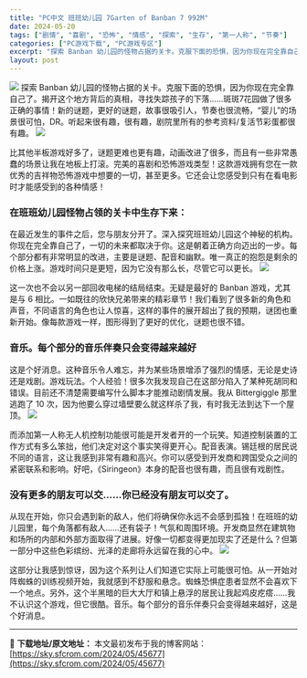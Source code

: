 ```yaml
---
title: "PC中文 班班幼儿园 7Garten of Banban 7 992M"
date: 2024-05-20
tags: ["剧情", "喜剧", "恐怖", "情感", "探索", "生存", "第一人称", "节奏"]
categories: ["PC游戏下载", "PC游戏专区"]
excerpt: "探索 Banban 幼儿园的怪物占据的关卡。克服下面的恐惧，因为你现在完全靠自己了。揭开这个地方背后的真相，寻找失踪孩子的下落……斑斑7花园做了很多正确的事情！新的谜题，更好的谜题，故事很吸引人，节奏也很流畅，“婴儿”的场景很可怕，DR。听起来很有趣，很有趣，剧院里所有的参考资料/复活节彩蛋都很有趣&hellip;"
layout: post
---
```


<img class="aligncenter" src="https://sky.sfcrom.com/wp-content/uploads/2024/05/de952-Garten-of-Banban-7-Video-Game-Free-Download-Repacklab-3.jpg.jpeg" />
探索 Banban 幼儿园的怪物占据的关卡。克服下面的恐惧，因为你现在完全靠自己了。揭开这个地方背后的真相，寻找失踪孩子的下落……斑斑7花园做了很多正确的事情！新的谜题，更好的谜题，故事很吸引人，节奏也很流畅，“婴儿”的场景很可怕，DR。听起来很有趣，很有趣，剧院里所有的参考资料/复活节彩蛋都很有趣。

<img src="https://sky.sfcrom.com/wp-content/uploads/2024/05/20240520094507-870ad.jpeg" />

<span>比其他半板游戏好多了，谜题更难也更有趣，动画改进了很多，而且有一些非常愚蠢的场景让我在地板上打滚。完美的喜剧和恐怖游戏类型！这款游戏拥有您在一款优秀的吉祥物恐怖游戏中想要的一切，甚至更多。它还会让您感受到只有在看电影时才能感受到的各种情感！</span>
<h3><span>在班班幼儿园怪物占领的关卡中生存下来：</span></h3>
<span>在最近发生的事件之后，您与朋友分开了。深入探究班班幼儿园这个神秘的机构。你现在完全靠自己了，一切的未来都取决于你。这是朝着正确方向迈出的一步。每个部分都有非常明显的改进，主要是谜题、配音和幽默。唯一真正的抱怨是剩余的价格上涨。游戏时间只是更短，因为它没有那么长，尽管它可以更长。</span>

<img src="https://sky.sfcrom.com/wp-content/uploads/2024/05/20240520094508-5a782.jpeg" />

<span>这一次也不会以另一部回收电梯的结局结束。无疑是最好的 Banban 游戏，尤其是与 6 相比。一如既往的欣快兄弟带来的精彩章节！我们看到了很多新的角色和声音，不同语言的角色也让人惊喜，这样的事件的展开超出了我的预期，谜团也重新开始。像每款游戏一样，图形得到了更好的优化，谜题也很不错。</span>
<h3><span>音乐。每个部分的音乐伴奏只会变得越来越好</span></h3>
<span>这是个好消息。这种音乐令人难忘，并为某些场景增添了强烈的情感，无论是史诗还是戏剧。游戏玩法。个人经验！很多次我发现自己在这部分陷入了某种死胡同和错误。目前还不清楚需要编写什么脚本才能推动剧情发展。我从 Bittergiggle 那里逃跑了 10 次，因为他要么穿过墙壁要么就这样杀了我，有时我无法到达下一个屋顶。</span>

<img src="https://sky.sfcrom.com/wp-content/uploads/2024/05/20240520094508-805e0.jpeg" />

<span>而添加第一人称无人机控制功能很可能是开发者开的一个玩笑。知道控制装置的工作方式有多么笨拙，他们决定对这个事实笑得更开心。配音表演。锡廷根的居民说不同的语言，这让我感到非常有趣和高兴。你可以感受到开发商和跨国受众之间的紧密联系和影响。好吧，《Siringeon》本身的配音也很有趣，而且很有戏剧性。</span>
<h3><span>没有更多的朋友可以交……你已经没有朋友可以交了。</span></h3>
<span>从现在开始，你只会遇到新的敌人，他们将确保你永远不会感到孤独！在班班的幼儿园里，每个角落都有敌人……还有袋子！气氛和周围环境。开发商显然在建筑物和场所的内部和外部方面取得了进展。好像一切都变得更加现实了还是什么？但第一部分中这些色彩缤纷、光泽的走廊将永远留在我的心中。</span>

<img src="https://sky.sfcrom.com/wp-content/uploads/2024/05/20240520094508-68e47.jpeg" />

这部分让我感到惊讶，因为这个系列让人们知道它实际上可能很可怕。从一开始对阵蜘蛛的训练视频开始，我就感到不舒服和悬念。蜘蛛恐惧症患者显然不会喜欢下一个地点。另外，这个半黑暗的巨大大厅和镇上悬浮的居民让我起鸡皮疙瘩……我不认识这个游戏，但它很酷。音乐。每个部分的音乐伴奏只会变得越来越好，这是个好消息。

---
📖 **下载地址/原文地址：** 本文最初发布于我的博客网站：[https://sky.sfcrom.com/2024/05/45677](https://sky.sfcrom.com/2024/05/45677)
